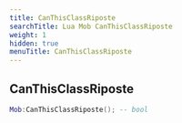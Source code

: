 ```yaml
---
title: CanThisClassRiposte
searchTitle: Lua Mob CanThisClassRiposte
weight: 1
hidden: true
menuTitle: CanThisClassRiposte
---
```

## CanThisClassRiposte
```lua
Mob:CanThisClassRiposte(); -- bool
```